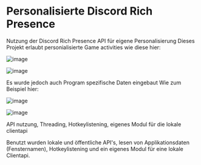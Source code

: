 # Personalisierte Discord Rich Presence
Nutzung der Discord Rich Presence API für eigene Personalisierung
Dieses Projekt erlaubt personialisierte Game activities wie diese hier:

![image](https://user-images.githubusercontent.com/76885566/116797441-f9cb1200-aae5-11eb-98ca-ae74604b2635.png)

![image](https://user-images.githubusercontent.com/76885566/116797452-0cdde200-aae6-11eb-9000-786a6af5a438.png)

Es wurde jedoch auch Program spezifische Daten eingebaut
Wie zum Beispiel hier:

![image](https://user-images.githubusercontent.com/76885566/116797415-dbfdad00-aae5-11eb-9805-7c9e631b3673.png)

![image](https://user-images.githubusercontent.com/76885566/116797438-ed46b980-aae5-11eb-9168-65bf2d931b1c.png)

API nutzung, Threading, Hotkeylistening, eigenes Modul für die lokale clientapi

Benutzt wurden lokale und öffentliche API's, lesen von Applikationsdaten (Fensternamen), Hotkeylistening und ein eigenes Modul für eine lokale Clientapi.
